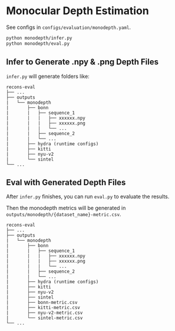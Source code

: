 # Monocular Depth Estimation

See configs in `configs/evaluation/monodepth.yaml`.

```bash
python monodepth/infer.py
python monodepth/eval.py
```

## Infer to Generate .npy & .png Depth Files

`infer.py` will generate folders like:

```
recons-eval
├── ...
├── outputs
|   └── monodepth
|       ├── bonn
|       |   ├── sequence_1
|       |   |   ├── xxxxxx.npy
|       |   |   ├── xxxxxx.png
|       |   |   └── ...
|       |   ├── sequence_2
|       |   └── ...
|       ├── hydra (runtime configs)
|       ├── kitti
|       ├── nyu-v2
|       └── sintel
└── ...
```

## Eval with Generated Depth Files

After `infer.py` finishes, you can run `eval.py` to evaluate the results.

Then the monodepth metrics will be generated in `outputs/monodepth/{dataset_name}-metric.csv`.

```
recons-eval
├── ...
├── outputs
|   └── monodepth
|       ├── bonn
|       |   ├── sequence_1
|       |   |   ├── xxxxxx.npy
|       |   |   ├── xxxxxx.png
|       |   |   └── ...
|       |   ├── sequence_2
|       |   └── ...
|       ├── hydra (runtime configs)
|       ├── kitti
|       ├── nyu-v2
|       ├── sintel
|       ├── bonn-metric.csv
|       ├── kitti-metric.csv
|       ├── nyu-v2-metric.csv
|       └── sintel-metric.csv
└── ...
```